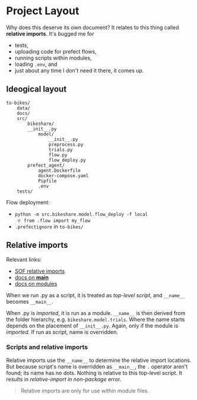 # Project Layout

Why does this deserve its own document? It relates to this thing called **relative imports**. It's bugged me for

* tests,
* uploading code for prefect flows,
* running scripts within modules,
* loading `.env`, and
* just about any time I don't need it there, it comes up.

## Ideogical layout

```
to-bikes/
    data/
    docs/
    src/
        bikeshare/
        __init__.py        
            model/                
                __init__.py
                preprocess.py
                trials.py
                flow.py
                flow_deploy.py
        prefect_agent/
            agent.Dockerfile
            docker-compose.yaml
            Pipfile
            .env
    tests/
```

Flow deployment:

* `python -m src.bikeshare.model.flow_deploy -f local`
    * `from .flow import my_flow`
* `.prefectignore` in `to-bikes/`

## Relative imports

Relevant links:

* [SOF relative imports](https://stackoverflow.com/questions/14132789/relative-imports-for-the-billionth-time/14132912#14132912)
* [docs on __main__](https://docs.python.org/3/library/__main__.html)
* [docs on modules](https://docs.python.org/3/tutorial/modules.html#executing-modules-as-scripts)

When we run .py as a script, it is treated as *top-level script*, and `__name__` becomes `__main__`.

When .py is *imported*, it is run as a module. `__name__` is then derived from the folder hierarchy, e.g. `bikeshare.model.trials`. Where the name starts depends on the placement of `__init__.py`. Again, only if the module is *imported*. If run as script, name is overridden.

### Scripts and relative imports

Relative imports use the `__name__` to determine the relative import locations. But because script's name is overridden as `__main__`, the `.` operator aren't found; its name has no dots. Nothing is relative to this top-level script. It results in *relative-import in non-package* error.

> Relative imports are only for use within module files.

